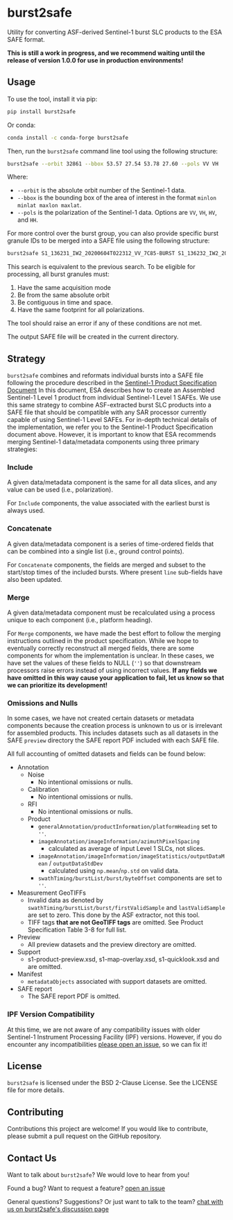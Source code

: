 # burst2safe
Utility for converting ASF-derived Sentinel-1 burst SLC products to the ESA SAFE format.

**This is still a work in progress, and we recommend waiting until the release of version 1.0.0 for use in production environments!**

## Usage
To use the tool, install it via pip:

```bash
pip install burst2safe
```

Or conda:
```bash
conda install -c conda-forge burst2safe
```

Then, run the `burst2safe` command line tool using the following structure:
```bash
burst2safe --orbit 32861 --bbox 53.57 27.54 53.78 27.60 --pols VV VH
```
Where:

* `--orbit` is the absolute orbit number of the Sentinel-1 data.
* `--bbox` is the bounding box of the area of interest in the format `minlon minlat maxlon maxlat`.
* `--pols` is the polarization of the Sentinel-1 data. Options are `VV`, `VH`, `HV`, and `HH`.

For more control over the burst group, you can also provide specific burst granule IDs to be merged into a SAFE file using the following structure:
```bash
burst2safe S1_136231_IW2_20200604T022312_VV_7C85-BURST S1_136232_IW2_20200604T022315_VV_7C85-BURST S1_136231_IW2_20200604T022312_VH_7C85-BURST S1_136232_IW2_20200604T022315_VH_7C85-BURST
```
This search is equivalent to the previous search.
To be eligible for processing, all burst granules must:

1. Have the same acquisition mode
1. Be from the same absolute orbit
1. Be contiguous in time and space.
1. Have the same footprint for all polarizations.

The tool should raise an error if any of these conditions are not met.

The output SAFE file will be created in the current directory.

## Strategy
`burst2safe` combines and reformats individual bursts into a SAFE file following the procedure described in the [Sentinel-1 Product Specification Document](https://sentinel.esa.int/web/sentinel/user-guides/sentinel-1-sar/document-library/-/asset_publisher/1dO7RF5fJMbd/content/sentinel-1-product-specification-from-ipf-360?_com_liferay_asset_publisher_web_portlet_AssetPublisherPortlet_INSTANCE_1dO7RF5fJMbd_assetEntryId=4846613&_com_liferay_asset_publisher_web_portlet_AssetPublisherPortlet_INSTANCE_1dO7RF5fJMbd_redirect=https%3A%2F%2Fsentinel.esa.int%2Fweb%2Fsentinel%2Fuser-guides%2Fsentinel-1-sar%2Fdocument-library%3Fp_p_id%3Dcom_liferay_asset_publisher_web_portlet_AssetPublisherPortlet_INSTANCE_1dO7RF5fJMbd%26p_p_lifecycle%3D0%26p_p_state%3Dnormal%26p_p_mode%3Dview%26_com_liferay_asset_publisher_web_portlet_AssetPublisherPortlet_INSTANCE_1dO7RF5fJMbd_assetEntryId%3D4846613%26_com_liferay_asset_publisher_web_portlet_AssetPublisherPortlet_INSTANCE_1dO7RF5fJMbd_cur%3D0%26p_r_p_resetCur%3Dfalse)
In this document, ESA describes how to create an Assembled Sentinel-1 Level 1 product from individual Sentinel-1 Level 1 SAFEs. We use this same strategy to combine ASF-extracted burst SLC products into a SAFE file that should be compatible with any SAR processor currently capable of using Sentinel-1 Level SAFEs. For in-depth technical details of the implementation, we refer you to the Sentinel-1 Product Specification document above. However, it is important to know that ESA recommends merging Sentinel-1 data/metadata components using three primary strategies:

### Include
A given data/metadata component is the same for all data slices, and any value can be used (i.e., polarization).

For `Include` components, the value associated with the earliest burst is always used.

### Concatenate
A given data/metadata component is a series of time-ordered fields that can be combined into a single list (i.e., ground control points).

For `Concatenate` components, the fields are merged and subset to the start/stop times of the included bursts. Where present `line` sub-fields have also been updated.

### Merge
A given data/metadata component must be recalculated using a process unique to each component (i.e., platform heading).

For `Merge` components, we have made the best effort to follow the merging instructions outlined in the product specification. While we hope to eventually correctly reconstruct all merged fields, there are some components for whom the implementation is unclear. In these cases, we have set the values of these fields to NULL (`''`) so that downstream processors raise errors instead of using incorrect values. **If any fields we have omitted in this way cause your application to fail, let us know so that we can prioritize its development!**

### Omissions and Nulls
In some cases, we have not created certain datasets or metadata components because the creation process is unknown to us or is irrelevant for assembled products. This includes datasets such as all datasets in the SAFE `preview` directory the SAFE report PDF included with each SAFE file.

All full accounting of omitted datasets and fields can be found below:

* Annotation
    * Noise
        * No intentional omissions or nulls.
    * Calibration
        * No intentional omissions or nulls.
    * RFI
        * No intentional omissions or nulls.
    * Product
        * `generalAnnotation/productInformation/platformHeading` set to `''`.
        * `imageAnnotation/imageInformation/azimuthPixelSpacing`
            - calculated as average of input Level 1 SLCs, not slices.
        * `imageAnnotation/imageInformation/imageStatistics/outputDataMean` / `outputDataStdDev`
            - calculated using `np.mean`/`np.std` on valid data.
        * `swathTiming/burstList/burst/byteOffset` components are set to `''`.
* Measurement GeoTIFFs
    * Invalid data as denoted by `swathTiming/burstList/burst/firstValidSample` and `lastValidSample` are set to zero. This done by the ASF extractor, not this tool.
    * TIFF tags **that are not GeoTIFF tags** are omitted. See Product Specification Table 3-8 for full list.
* Preview
    * All preview datasets and the preview directory are omitted.
* Support
    * s1-product-preview.xsd, s1-map-overlay.xsd, s1-quicklook.xsd and are omitted.
* Manifest
    * `metadataObjects` associated with support datasets are omitted.
* SAFE report
    * The SAFE report PDF is omitted.

### IPF Version Compatibility
At this time, we are not aware of any compatibility issues with older Sentinel-1 Instrument Processing Facility (IPF) versions. However, if you do encounter any incompatibilities [please open an issue](https://github.com/forrestfwilliams/burst2safe/issues/new), so we can fix it!

## License
`burst2safe` is licensed under the BSD 2-Clause License. See the LICENSE file for more details.

## Contributing
Contributions this project are welcome! If you would like to contribute, please submit a pull request on the GitHub repository.

## Contact Us
Want to talk about `burst2safe`? We would love to hear from you!

Found a bug? Want to request a feature?
[open an issue](https://github.com/forrestfwilliams/burst2safe/issues/new)

General questions? Suggestions? Or just want to talk to the team?
[chat with us on burst2safe's discussion page](https://github.com/forrestfwilliams/burst2safe/discussions)
